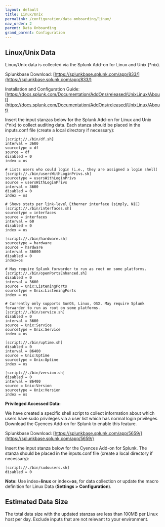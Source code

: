```yaml
---
layout: default
title: Linux/Unix
permalink: /configuration/data_onboarding/linux/
nav_order: 2
parent: Data Onboarding
grand_parent: Configuration
---
```



## **Linux/Unix Data**

Linux/Unix data is collected via the Splunk Add-on for Linux and Unix (*nix).  

Splunkbase Download:
[https://splunkbase.splunk.com/app/833/](https://splunkbase.splunk.com/app/833/) 

Installation and Configuration Guide:
[https://docs.splunk.com/Documentation/AddOns/released/UnixLinux/About](https://docs.splunk.com/Documentation/AddOns/released/UnixLinux/About) 

Insert the input stanzas below for the Splunk Add-on for Linux and Unix (*nix) to collect auditing data. Each stanza should be placed in the inputs.conf file (create a local directory if necessary): 


    [script://./bin/df.sh] 
    interval = 3600 
    sourcetype = df 
    source = df 
    disabled = 0 
    index = os 

    # Lists users who could login (i.e., they are assigned a login shell) 
    [script://./bin/usersWithLoginPrivs.sh] 
    sourcetype = usersWithLoginPrivs 
    source = usersWithLoginPrivs 
    interval = 3600 
    disabled = 0 
    index = os

    # Shows stats per link-level Etherner interface (simply, NIC) 
    [script://./bin/interfaces.sh] 
    sourcetype = interfaces 
    source = interfaces 
    interval = 60 
    disabled = 0 
    index = os 

    [script://./bin/hardware.sh] 
    sourcetype = hardware 
    source = hardware 
    interval = 36000 
    disabled = 0 
    index=os   

    # May require Splunk forwarder to run as root on some platforms. 
    [script://./bin/openPortsEnhanced.sh] 
    disabled = 0 
    interval = 3600 
    source = Unix:ListeningPorts 
    sourcetype = Unix:ListeningPorts 
    index = os 

    # Currently only supports SunOS, Linux, OSX. May require Splunk forwarder to run as root on some platforms. 
    [script://./bin/service.sh] 
    disabled = 0 
    interval = 3600 
    source = Unix:Service 
    sourcetype = Unix:Service 
    index = os 

    [script://./bin/uptime.sh] 
    disabled = 0 
    interval = 86400 
    source = Unix:Uptime 
    sourcetype = Unix:Uptime 
    index = os 

    [script://./bin/version.sh] 
    disabled = 0 
    interval = 86400 
    source = Unix:Version 
    sourcetype = Unix:Version 
    index = os

**Privileged Accessed Data:**

We have created a specific shell script to collect information about which users have sudo privileges via a user list which has normal login privileges. Download the Cyences Add-on for Splunk to enable this feature. 

Splunkbase Download: 
[https://splunkbase.splunk.com/app/5659/](https://splunkbase.splunk.com/app/5659/) 

Insert the input stanza below for the Cyences Add-on for Splunk. The stanza should be placed in the inputs.conf file (create a local directory if necessary): 

    [script://./bin/sudousers.sh] 
    disabled = 0 

**Note:** Use index=**linux** or index=**os**, for data collection or update the macro definition for Linux Data (**Settings > Configuration**).

## Estimated Data Size
The total data size with the updated stanzas are less than 100MB per Linux host per day. Exclude inputs that are not relevant to your environment.
